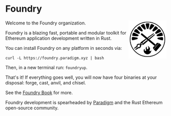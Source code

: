 # Foundry

<img src="../assets/logo.png" alt="Foundry logo" align="right" width="120" />

Welcome to the Foundry organization.

Foundry is a blazing fast, portable and modular toolkit for Ethereum application development written in Rust.

You can install Foundry on any platform in seconds via:

```
curl -L https://foundry.paradigm.xyz | bash
```

Then, in a new terminal run: `foundryup`.

That's it! If everything goes well, you will now have four binaries at your disposal: forge, cast, anvil, and chisel.

See the [Foundry Book](https://book.getfoundry.sh/) for more.

Foundry development is spearheaded by [Paradigm](https://github.com/paradigmxyz) and the Rust Ethereum open-source community.
